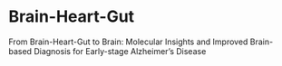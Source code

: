 # Brain-Heart-Gut
From Brain-Heart-Gut to Brain: Molecular Insights and Improved Brain-based Diagnosis for Early-stage Alzheimer’s Disease
